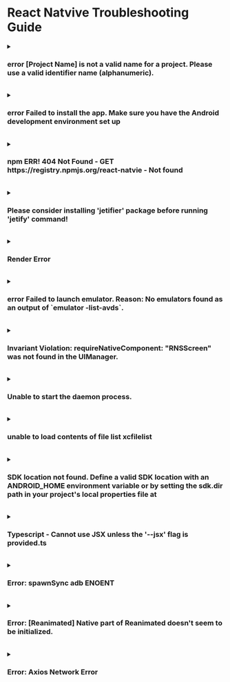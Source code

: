# React Natvive Troubleshooting Guide

<details>
  <summary><h3>error [Project Name] is not a valid name for a project. Please use a valid identifier name (alphanumeric).</h3></summary>
  
<b>환경</b> : Windows
<br>
<b>증상</b> : React Native CLI 프로젝트 생성 시 error 발생함
<br>
<b>원인</b> : 생성하는 프로젝트 이름이 유효하지 않아 발생
<br>
<b>해결 방안</b> : 생성하는 프로젝트 이름에서 하이픈(-) 제거
<br>
<b>참고 링크 : </b> [링크](https://success206.tistory.com/149)

</details>

<br>

<details>
  <summary><h3>error  Failed to install the app. Make sure you have the Android development environment set up</h3></summary>
  
<b>환경</b> : Windows
<br>
<b>증상</b> : React Native CLI 프로젝트 빌드 시 error 발생
<br>
<b>원인</b> : 빌드 시 JDK 버전 호환성으로 추정
<br>
<b>해결 방안</b> : JDK 버전 낮춤 (20 -> 11)
<br>
<b>참고 링크 : </b> 

</details>

<br>

<details>
  <summary><h3>npm ERR! 404 Not Found - GET https://registry.npmjs.org/react-natvie - Not found</h3></summary>
  
<b>환경</b> : Windows
<br>
<b>증상</b> : React-Natvie CLI로 프로젝트를 생성하기 위해 npx react-natvie init을 했는데 에러 발생
<br>
<b>원인</b> : React App 관련 Registry에 문제가 생김
<br>
<b>해결 방안</b> : React 제거 후 재설치
<br>
<b>참고 링크 : </b> [링크](https://ninearies.tistory.com/326)

</details>

<br>

<details>
  <summary><h3>Please consider installing 'jetifier' package before running 'jetify' command!</h3></summary>
  
<b>환경</b> : Windows
<br>
<b>증상</b> : npm 빌드 시 해당 오류 발생
<br>
<b>원인</b> : npm 관련 Package가 설치되어 있지 않아 발생
<br>
<b>해결 방안</b> : npm -g install [Package Name]
<br>
<b>참고 링크 : </b> X

</details>

<br>

<details>
  <summary><h3>Render Error</h3></summary>
  
<b>환경</b> : Windows
<br>
<b>증상</b> : 코드 실행 시 Render Error Text strings muse be rendered within a <Text> component.
<br>
<b>원인</b> : JSX 컴포넌트 문법 오류로 인해 발생, 태그 뒤에 ; 또는 / 위치 오류
<br>
<b>해결 방안</b> : 문법 수정
<br>
<b>참고 링크 : </b> X

</details>

<br>

<details>
  <summary><h3>error Failed to launch emulator. Reason: No emulators found as an output of `emulator -list-avds`.</h3></summary>
  
<b>환경</b> : Windows
<br>
<b>증상</b> : npm run android로 실행 시 오류 발생
<br>
<b>원인</b> : react-native가 시작되지 않아 발생
<br>
<b>해결 방안</b> : npx react-native start 후 npm run android 실행
<br>
<b>참고 링크 : </b> [링크](https://velog.io/@seewon/React-Native-1%EC%9D%BC%EC%B0%A8)

</details>

<br>

<details>
  <summary><h3>Invariant Violation: requireNativeComponent: "RNSScreen" was not found in the UIManager.</h3></summary>
  
<b>환경</b> : Windows React Native v0.76.8 Visual Studio Code
<br>
<b>증상</b> : Bottom Navigation 코드 추가 후 실행 시 오류 발생
<br>
<b>원인</b> : React Navigation 패키지가 설치되어 있지 않아 발생
<br>
<b>해결 방안</b> : React Navigation 패키지 설치
<br>
<b>참고 링크 : </b> [링크](https://talkwithcode.tistory.com/47)

</details>

<br>

<details>
  <summary><h3>Unable to start the daemon process.</h3></summary>
  
<b>환경</b> : Windows11 / React Native v0.73.10 / Visual Studio Code
<br>
<b>증상</b> : npm run start 시 오류 발생
<br>
<b>원인</b> : JVM 메모리가 부족하여 발생
<br>
<b>해결 방안</b> : JVM 메모리 재할당
```
// android\gradle.properties

// before
org.gradle.jvmargs=-Xmx2048m -XX:MaxMetaspaceSize=512m

// after
org.gradle.jvmargs=-Xmx512m -XX:MaxMetaspaceSize=512m
```
<br>

<b>참고 링크 : </b> [링크](https://tlshenm.tistory.com/37)

</details>

<br>

<details>
  <summary><h3>unable to load contents of file list xcfilelist</h3></summary>
  
<b>환경</b> : Mac / React Native v0.72.6 / Visual Studio Code
<br>
<b>증상</b> : npm run start 후 ios 시뮬레이터 실행 시 오류 발생
<br>
<b>원인</b> : pod 잔여 캐시가 클리어 되지 않아 발생
<br>
<b>해결 방안</b> : pod 클리어 후 update
```
cd ios
pod deintegrate
pod update
```
<br>

<b>참고 링크 : </b> [링크](https://stackoverflow.com/questions/56160460/error-unable-to-load-contents-of-file-list-target-support-files-pods-xx-pods)

</details>

<br>

<details>
  <summary><h3>SDK location not found. Define a valid SDK location with an ANDROID_HOME environment variable or by setting the sdk.dir path in your project's local properties file at</h3></summary>
  
<b>환경</b> : Mac / React Native v0.72.6 / Visual Studio Code
<br>
<b>증상</b> : npm run start 후 android 시뮬레이터 실행 시 오류 발생
<br>
<b>원인</b> : 프로젝트에서 Android SDK 경로가 지정되어 있지 않아 발생
<br>
<b>해결 방안</b> : local.properties에 Android SDK 경로 추가
```
cd ios
pod deintegrate
pod update
```
<br>

<b>참고 링크 : </b> [링크](https://hdhdeveloper.tistory.com/103)

</details>

<br>

<details>
  <summary><h3>Typescript - Cannot use JSX unless the '--jsx' flag is provided.ts</h3></summary>
  
<b>환경</b> : Mac / React Native v0.72.6 / Visual Studio Code
<br>
<b>증상</b> : Visual Stuio Code로 프로젝트 오픈 후 코드에서 오류 발생
<br>
<b>원인</b> : Typescript 버전이 설정되어 있지 않아 발생
<br>
<b>해결 방안</b> : Typescript 버전 설정
<br>

<b>참고 링크 : </b> [링크](https://steadily-worked.tistory.com/632)

</details>

<br>

<details>
  <summary><h3>Error: spawnSync adb ENOENT</h3></summary>
  
<b>환경</b> : Mac / React Native v0.72.6 / Visual Studio Code
<br>
<b>증상</b> : npm run start 후 안드로이드 실행 시 오류 발생
<br>
<b>원인</b> : android-platform-tools 패키지가 다운로드 되어 있지 않아 발생
<br>
<b>해결 방안</b> : android-platform-tools 다운로드
```
brew install --cask android-platform-tools
```

<br>

<b>참고 링크 : </b> [링크](https://talkwithcode.tistory.com/45)

</details>

<br>

<details>
  <summary><h3>Error: [Reanimated] Native part of Reanimated doesn't seem to be initialized.</h3></summary>
  
<b>환경</b> : Mac / React Native v0.72.6 / Visual Studio Code
<br>
<b>증상</b> : npm run start 후 IOS/Android 실행 시 오류 발생
<br>
<b>원인</b> : 프로젝트 캐시로 인하여 버전 충돌로 발생
<br>
<b>해결 방안</b> : npx react-native-clean-project 후 재실행
```
npx react-native-clean-project
cd ios
pod install
```

<br>

<b>참고 링크 : </b> [링크](https://github.com/software-mansion/react-native-reanimated/issues/4663)

</details>

<br>

<details>
  <summary><h3>Error: Axios Network Error</h3></summary>
  
<b>환경</b> : Mac / React Native v0.72.6 / Visual Studio Code
<br>
<b>증상</b> : URL과 서버가 정상인 상황에서 API 호출 시 오류 발생
<br>
<b>원인</b> : 보안정책으로 인하여 발생
<br>
<b>해결 방안</b> : NSAllowsArbitraryLoads 추가 시 해결
```
<key>NSAllowsArbitraryLoads</key> 
<true/> 
```

<br>

<b>참고 링크 : </b> [링크](https://bocoder.tistory.com/101)

</details>
